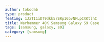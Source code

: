 ```yaml
---
author: tokodab
type: product
featimg: 1JzTI1iDT9dkk5rSRp1GbvNFLpCXKtlhC
title: Warhammer 40K Samsung Galaxy S9 Case
tags: [samsung, galaxy, s9]
category: [samsung]
---
```

